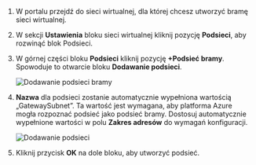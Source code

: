 1. W portalu przejdź do sieci wirtualnej, dla której chcesz utworzyć bramę sieci wirtualnej.
2. W sekcji **Ustawienia** bloku sieci wirtualnej kliknij pozycję **Podsieci**, aby rozwinąć blok Podsieci.
3. W górnej części bloku **Podsieci** kliknij pozycję **+Podsieć bramy**. Spowoduje to otwarcie bloku **Dodawanie podsieci**. 
   
    ![Dodawanie podsieci bramy](./media/vpn-gateway-add-gwsubnet-s2s-rm-portal-include/addgwsubnet.png "Dodawanie podsieci bramy")
4. **Nazwa** dla podsieci zostanie automatycznie wypełniona wartością „GatewaySubnet”. Ta wartość jest wymagana, aby platforma Azure mogła rozpoznać podsieć jako podsieć bramy. Dostosuj automatycznie wypełnione wartości w polu **Zakres adresów** do wymagań konfiguracji.

    ![Dodawanie podsieci](./media/vpn-gateway-add-gwsubnet-s2s-rm-portal-include/gwsubnet.png "Dodawanie podsieci")
5. Kliknij przycisk **OK** na dole bloku, aby utworzyć podsieć.